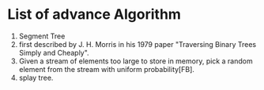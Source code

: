 # List of advance Algorithm

1. Segment Tree
2. first described by J. H. Morris in his 1979 paper "Traversing Binary Trees Simply and Cheaply". 
3. Given a stream of elements too large to store in memory, pick a random element from the stream with uniform probability[FB].
4. splay tree.

